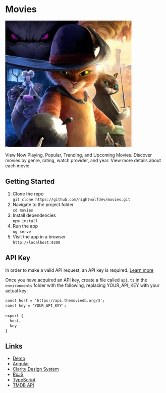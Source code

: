 # Movies

![Movies App](./src/assets/img/movies-app.png)

View Now Playing, Popular, Trending, and Upcoming Movies. Discover movies by genre, rating, watch provider, and year. View more details about each movie.

## Getting Started

1. Clone the repo  
  `git clone https://github.com/nightwolfdev/movies.git`
2. Navigate to the project folder  
  `cd movies`
3. Install dependencies  
  `npm install`
4. Run the app  
  `ng serve`
5. Visit the app in a browser  
  `http://localhost:4200`

## API Key

In order to make a valid API request, an API key is required. [Learn more](https://www.themoviedb.org/documentation/api)

Once you have acquired an API key, create a file called `api.ts` in the `environments` folder with the following, replacing YOUR_API_KEY with your actual key:

```
const host = 'https://api.themoviedb.org/3';
const key = 'YOUR_API_KEY';

export {
  host,
  key
}
```

## Links

* [Demo](https://nightwolf.dev/demos/movies)
* [Angular](https://angular.io)
* [Clarity Design System](https://clarity.design/)
* [RxJS](https://rxjs.dev)
* [TypeScript](https://www.typescriptlang.org)
* [TMDB API](https://www.themoviedb.org/)